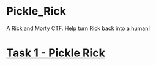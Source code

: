 # Pickle_Rick
A Rick and Morty CTF. Help turn Rick back into a human!

# [Task 1 - Pickle Rick](Task1.md)